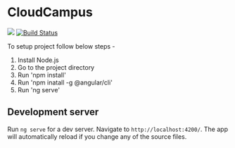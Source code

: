 # CloudCampus

![](https://reposs.herokuapp.com/?path=CocoaPods/Specs)
[![Build Status](https://travis-ci.org/repocloudsea/cloudsea-portal.svg?branch=master)](https://travis-ci.org/repocloudsea/cloudsea-portal)

To setup project follow below steps -

1) Install Node.js
2) Go to the project directory
3) Run 'npm install'
4) Run 'npm inatall -g @angular/cli'
5) Run 'ng serve'


## Development server

Run `ng serve` for a dev server. Navigate to `http://localhost:4200/`. The app will automatically reload if you change any of the source files.

